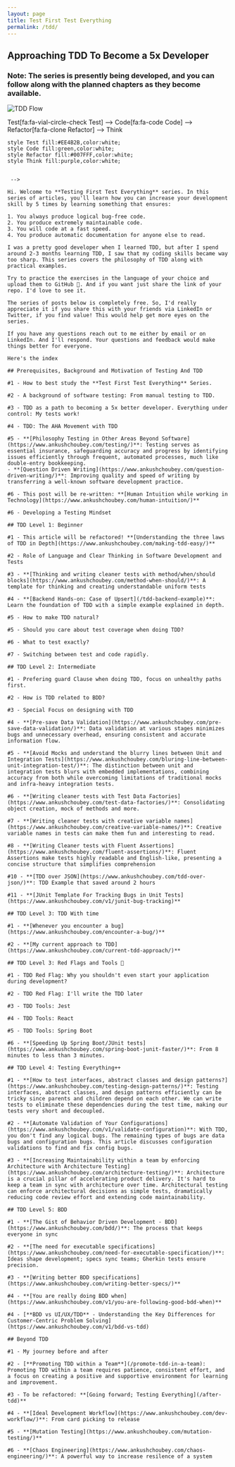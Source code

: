 ```yaml
---
layout: page
title: Test First Test Everything
permalink: /tdd/
---
```


## Approaching TDD To Become a 5x Developer

### Note: **The series is presently being developed, and you can follow along with the planned chapters as they become available.**

![TDD Flow](/images/tdd.png)

<!-- 

```mermaid!
flowchart LR
    Think[fa:fa-brain Think] --> Test[fa:fa-vial-circle-check Test] --> Code[fa:fa-code Code] --> Refactor[fa:fa-clone Refactor] --> Think
    style Test fill:#EE4B2B,color:white;
    style Code fill:green,color:white;
    style Refactor fill:#007FFF,color:white;
    style Think fill:purple,color:white;
```

 -->

Hi. Welcome to **Testing First Test Everything** series. In this series of articles, you'll learn how you can increase your development skill by 5 times by learning something that ensures:

1. You always produce logical bug-free code.
2. You produce extremely maintainable code.
3. You will code at a fast speed.
4. You produce automatic documentation for anyone else to read.

I was a pretty good developer when I learned TDD, but after I spend around 2-3 months learning TDD, I saw that my coding skills became way too sharp. This series covers the philosophy of TDD along with practical examples.

Try to practice the exercises in the language of your choice and upload them to GitHub 🙂. And if you want just share the link of your repo. I'd love to see it.

The series of posts below is completely free. So, I'd really appreciate it if you share this with your friends via LinkedIn or Twitter, if you find value! This would help get more eyes on the series.

If you have any questions reach out to me either by email or on LinkedIn. And I'll respond. Your questions and feedback would make things better for everyone.

Here's the index

## Prerequisites, Background and Motivation of Testing And TDD

#1 - How to best study the **Test First Test Everything** Series.

#2 - A background of software testing: From manual testing to TDD.

#3 - TDD as a path to becoming a 5x better developer. Everything under control: My tests work!

#4 - TDD: The AHA Movement with TDD

#5 - **[Philosophy Testing in Other Areas Beyond Software](https://www.ankushchoubey.com/testing/)**: Testing serves as essential insurance, safeguarding accuracy and progress by identifying issues efficiently through frequent, automated processes, much like double-entry bookkeeping.
- **[Question Driven Writing](https://www.ankushchoubey.com/question-driven-writing/)**: Improving quality and speed of writing by transferring a well-known software development practice.

#6 - This post will be re-written: **[Human Intuition while working in Technology](https://www.ankushchoubey.com/human-intuition/)**

#6 - Developing a Testing Mindset

## TDD Level 1: Beginner

#1 - This article will be refactored! **[Understanding the three laws of TDD in Depth](https://www.ankushchoubey.com/making-tdd-easy/)**

#2 - Role of Language and Clear Thinking in Software Development and Tests

#3 - **[Thinking and writing cleaner tests with method/when/should blocks](https://www.ankushchoubey.com/method-when-should/)**: A template for thinking and creating understandable uniform tests

#4 - **[Backend Hands-on: Case of Upsert](/tdd-backend-example)**: Learn the foundation of TDD with a simple example explained in depth.

#5 - How to make TDD natural?

#5 - Should you care about test coverage when doing TDD?

#6 - What to test exactly?

#7 - Switching between test and code rapidly.

## TDD Level 2: Intermediate

#1 - Prefering guard Clause when doing TDD, focus on unhealthy paths first.

#2 - How is TDD related to BDD?

#3 - Special Focus on designing with TDD

#4 - **[Pre-save Data Validation](https://www.ankushchoubey.com/pre-save-data-validation/)**: Data validation at various stages minimizes bugs and unnecessary overhead, ensuring consistent and accurate information flow.

#5 - **[Avoid Mocks and understand the blurry lines between Unit and Integration Tests](https://www.ankushchoubey.com/bluring-line-between-unit-integration-test/)**: The distinction between unit and integration tests blurs with embedded implementations, combining accuracy from both while overcoming limitations of traditional mocks and infra-heavy integration tests.

#6 - **[Writing cleaner tests with Test Data Factories](https://www.ankushchoubey.com/test-data-factories/)**: Consolidating object creation, mock of methods and more.

#7 - **[Writing cleaner tests with creative variable names](https://www.ankushchoubey.com/creative-variable-names/)**: Creative variable names in tests can make them fun and interesting to read.

#8 - **[Writing Cleaner tests with Fluent Assertions](https://www.ankushchoubey.com/fluent-assertions/)**: Fluent Assertions make tests highly readable and English-like, presenting a concise structure that simplifies comprehension

#10 - **[TDD over JSON](https://www.ankushchoubey.com/tdd-over-json/)**: TDD Example that saved around 2 hours

#11 - **[JUnit Template For Tracking Bugs in Unit Tests](https://www.ankushchoubey.com/v1/junit-bug-tracking)**

## TDD Level 3: TDD With time

#1 - **[Whenever you encounter a bug](https://www.ankushchoubey.com/encounter-a-bug/)**

#2 - **[My current approach to TDD](https://www.ankushchoubey.com/current-tdd-approach/)**

## TDD Level 3: Red Flags and Tools 🚩

#1 - TDD Red Flag: Why you shouldn't even start your application during development?

#2 - TDD Red Flag: I'll write the TDD later

#3 - TDD Tools: Jest

#4 - TDD Tools: React

#5 - TDD Tools: Spring Boot

#6 - **[Speeding Up Spring Boot/JUnit tests](https://www.ankushchoubey.com/spring-boot-junit-faster/)**: From 8 minutes to less than 3 minutes.

## TDD Level 4: Testing Everything++

#1 - **[How to test interfaces, abstract classes and design patterns?](https://www.ankushchoubey.com/testing-design-patterns/)**: Testing interfaces, abstract classes, and design patterns efficiently can be tricky since parents and children depend on each other. We can write tests to eliminate these dependencies during the test time, making our tests very short and decoupled.

#2 - **[Automate Validation of Your Configurations](https://www.ankushchoubey.com/v1/validate-configuration)**: With TDD, you don't find any logical bugs. The remaining types of bugs are data bugs and configuration bugs. This article discusses configuration validations to find and fix config bugs.

#3 - **[Increasing Maintainability within a team by enforcing Architecture with Architecture Testing](https://www.ankushchoubey.com/architecture-testing/)**: Architecture is a crucial pillar of accelerating product delivery. It's hard to keep a team in sync with architecture over time. Architectural testing can enforce architectural decisions as simple tests, dramatically reducing code review effort and extending code maintainability.

## TDD Level 5: BDD

#1 - **[The Gist of Behavior Driven Development - BDD](https://www.ankushchoubey.com/bdd/)**: The process that keeps everyone in sync

#2 - **[The need for executable specifications](https://www.ankushchoubey.com/need-for-executable-specification/)**: Ideas shape development; specs sync teams; Gherkin tests ensure precision.

#3 - **[Writing better BDD specifications](https://www.ankushchoubey.com/writing-better-specs/)**

#4 - **[You are really doing BDD when](https://www.ankushchoubey.com/v1/you-are-following-good-bdd-when)**

#4 - [**BDD vs UI/UX/TDD** - Understanding the Key Differences for Customer-Centric Problem Solving](https://www.ankushchoubey.com/v1/bdd-vs-tdd)

## Beyond TDD

#1 - My journey before and after

#2 - [**Promoting TDD within a Team**](/promote-tdd-in-a-team): Promoting TDD within a team requires patience, consistent effort, and a focus on creating a positive and supportive environment for learning and improvement.

#3 - To be refactored: **[Going forward; Testing Everything](/after-tdd)**

#4 - **[Ideal Development Workflow](https://www.ankushchoubey.com/dev-workflow/)**: From card picking to release

#5 - **[Mutation Testing](https://www.ankushchoubey.com/mutation-testing/)**

#6 - **[Chaos Engineering](https://www.ankushchoubey.com/chaos-engineering/)**: A powerful way to increase resilence of a system

